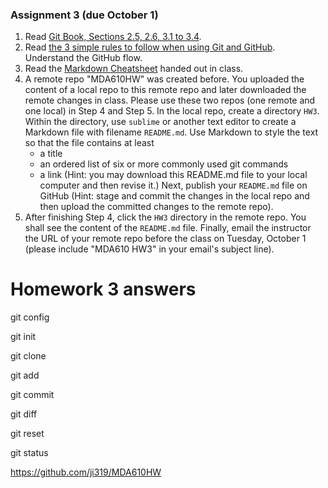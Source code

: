 ### Assignment 3 (due October 1)
1. Read [Git Book, Sections 2.5, 2.6, 3.1 to 3.4](https://git-scm.com/book/en/v2).  
2. Read [the 3 simple rules to follow when using Git and GitHub](https://medium.freecodecamp.org/follow-these-simple-rules-and-youll-become-a-git-and-github-master-e1045057468f). Understand the GitHub flow.
3. Read the [Markdown Cheatsheet](https://github.com/adam-p/markdown-here/wiki/Markdown-Cheatsheet) handed out in class.
4. A remote repo "MDA610HW" was created before. You uploaded the content of a local repo to this remote repo and later downloaded the remote changes in class. Please use these two repos (one remote and one local) in Step 4 and Step 5. In the local repo, create a directory `HW3`. Within the directory, use `sublime` or another text editor to create a Markdown file with filename `README.md`. Use Markdown to style the text so that the file contains at least
	* a title
	* an ordered list of six or more commonly used git commands
	* a link
(Hint: you may download this README.md file to your local computer and then revise it.) Next, publish your `README.md` file on GitHub (Hint: stage and commit the changes in the local repo and then upload the committed changes to the remote repo). 
5. After finishing Step 4, click the `HW3` directory in the remote repo. You shall see the content of the `README.md` file. Finally, email the instructor the URL of your remote repo before the class on Tuesday, October 1 (please include "MDA610 HW3" in your email's subject line).

# Homework 3 answers

git config

git init

git clone

git add

git commit

git diff

git reset

git status

<https://github.com/ji319/MDA610HW>

